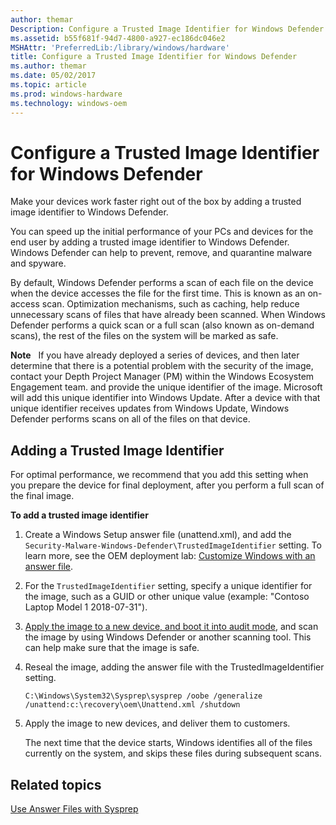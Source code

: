 ```yaml
---
author: themar
Description: Configure a Trusted Image Identifier for Windows Defender
ms.assetid: b55f681f-94d7-4800-a927-ec186dc046e2
MSHAttr: 'PreferredLib:/library/windows/hardware'
title: Configure a Trusted Image Identifier for Windows Defender
ms.author: themar
ms.date: 05/02/2017
ms.topic: article
ms.prod: windows-hardware
ms.technology: windows-oem
---
```


# Configure a Trusted Image Identifier for Windows Defender

Make your devices work faster right out of the box by adding a trusted image identifier to Windows Defender. 

You can speed up the initial performance of your PCs and devices for the end user by adding a trusted image identifier to Windows Defender. Windows Defender can help to prevent, remove, and quarantine malware and spyware.

By default, Windows Defender performs a scan of each file on the device when the device accesses the file for the first time. This is known as an on-access scan. Optimization mechanisms, such as caching, help reduce unnecessary scans of files that have already been scanned. When Windows Defender performs a quick scan or a full scan (also known as on-demand scans), the rest of the files on the system will be marked as safe.

**Note**  
If you have already deployed a series of devices, and then later determine that there is a potential problem with the security of the image, contact your Depth Project Manager (PM) within the Windows Ecosystem Engagement team. and provide the unique identifier of the image. Microsoft will add this unique identifier into Windows Update. After a device with that unique identifier receives updates from Windows Update, Windows Defender performs scans on all of the files on that device.

## <span id="Adding_a_Trusted_Image_Identifier"></span><span id="adding_a_trusted_image_identifier"></span><span id="ADDING_A_TRUSTED_IMAGE_IDENTIFIER"></span>Adding a Trusted Image Identifier

For optimal performance, we recommend that you add this setting when you prepare the device for final deployment, after you perform a full scan of the final image.

**To add a trusted image identifier**

1. Create a Windows Setup answer file (unattend.xml), and add the `Security-Malware-Windows-Defender\TrustedImageIdentifier` setting. To learn more, see the OEM deployment lab: [Customize Windows with an answer file](https://docs.microsoft.com/windows-hardware/manufacture/desktop/oem-deployment-of-windows-10-for-desktop-editions#customize-windows-with-an-answer-file).

2.  For the `TrustedImageIdentifier` setting, specify a unique identifier for the image, such as a GUID or other unique value (example: "Contoso Laptop Model 1 2018-07-31").

3. [Apply the image to a new device, and boot it into audit mode](https://docs.microsoft.com/en-us/windows-hardware/manufacture/desktop/oem-deployment-of-windows-10-for-desktop-editions#deploy-your-images-to-a-new-pc), and scan the image by using Windows Defender or another scanning tool. This can help make sure that the image is safe. 

4. Reseal the image, adding the answer file with the TrustedImageIdentifier setting.

   ```
   C:\Windows\System32\Sysprep\sysprep /oobe /generalize /unattend:c:\recovery\oem\Unattend.xml /shutdown
   ```

4. Apply the image to new devices, and deliver them to customers.

   The next time that the device starts, Windows identifies all of the files currently on the system, and skips these files during subsequent scans.

## <span id="related_topics"></span>Related topics

[Use Answer Files with Sysprep](use-answer-files-with-sysprep.md#bkmk_1)
